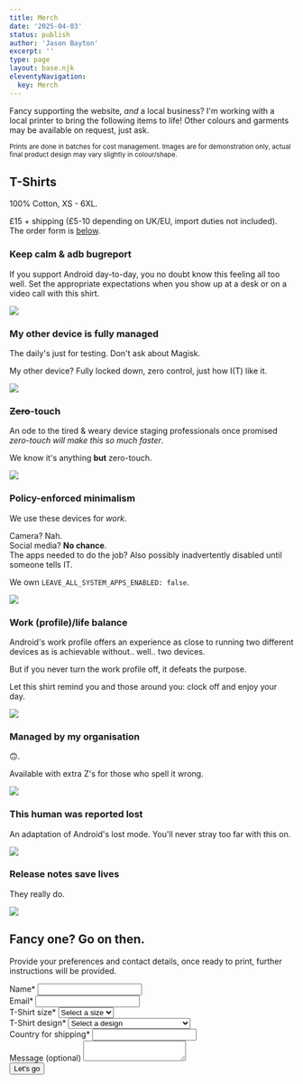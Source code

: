 ```yaml
---
title: Merch
date: '2025-04-03'
status: publish
author: 'Jason Bayton'
excerpt: ''
type: page
layout: base.njk
eleventyNavigation:
  key: Merch
---
```


<style>
  .impactful-layout {
    gap: 80px;

    @media (max-width: 900px) {
      gap: 20px;
    }
  }
</style>

Fancy supporting the website, _and_ a local business? I'm working with a local printer to bring the following items to life! Other colours and garments may be available on request, just ask.

<small>Prints are done in batches for cost management. Images are for demonstration only, actual final product design may vary slightly in colour/shape.</small>

<div class="impactful-layout">
<div class="impactful-hero">
<h2 class="page-subtitle">T-Shirts</h2>
<p>100% Cotton, XS - 6XL.</p>
<span class="text-orange">£15</span> + shipping (£5-10 depending on UK/EU, import duties not included). The order form is <a href="#contact-form">below</a>.
</div>
<p></p>

<div class="product-text">

### Keep calm & adb bugreport

If you support Android day-to-day, you no doubt know this feeling all too well. Set the appropriate expectations when you show up at a desk or on a video call with this shirt.

</div>
<div class="product-image">

[![](https://cdn.bayton.org/uploads/2025/updated_shirt_designs/keep_calm_and_bugreport.png)](https://cdn.bayton.org/uploads/2025/updated_shirt_designs/keep_calm_and_bugreport.png)

</div>

<!--  -->

<div class="product-text">

### My other device is fully managed

The daily's just for testing. Don't ask about Magisk.

My other device? Fully locked down, zero control, just how I(T) like it.

</div>
<div class="product-image">

[![](https://cdn.bayton.org/uploads/2025/updated_shirt_designs/my_other_device_is_fully_managed.png)](https://cdn.bayton.org/uploads/2025/updated_shirt_designs/my_other_device_is_fully_managed.png)

</div>

<!--  -->

<div class="product-text">

### ~~Zero~~-touch

An ode to the tired & weary device staging professionals once promised *zero-touch will make this so much faster*.

We know it's anything **but** zero-touch.

</div>
<div class="product-image">

[![](https://cdn.bayton.org/uploads/2025/updated_shirt_designs/zero_touch.png)](https://cdn.bayton.org/uploads/2025/updated_shirt_designs/zero_touch.png)

</div>

<!--  -->

<div class="product-text">

### Policy-enforced minimalism

We use these devices for _work_. 

Camera? Nah.  
Social media? **No chance**.  
The apps needed to do the job? Also possibly inadvertently disabled until someone tells IT.

We own `LEAVE_ALL_SYSTEM_APPS_ENABLED: false`. 

</div>
<div class="product-image">

[![](https://cdn.bayton.org/uploads/2025/updated_shirt_designs/policy_enforced_minimalism.png)](https://cdn.bayton.org/uploads/2025/updated_shirt_designs/policy_enforced_minimalism.png)

</div>

<!--  -->

<div class="product-text">

### Work (profile)/life balance

Android's work profile offers an experience as close to running two different devices as is achievable without.. well.. two devices. 

But if you never turn the work profile off, it defeats the purpose.

Let this shirt remind you and those around you: clock off and enjoy your day.

</div>
<div class="product-image">

[![](https://cdn.bayton.org/uploads/2025/updated_shirt_designs/wp_clock.png)](https://cdn.bayton.org/uploads/2025/updated_shirt_designs/wp_clock.png)

</div>

<!--  -->

<div class="product-text">

### Managed by my organisation

🙃.

Available with extra Z's for those who spell it wrong.

</div>
<div class="product-image">

[![](https://cdn.bayton.org/uploads/2025/updated_shirt_designs/managed_by_my_organisation.png)](https://cdn.bayton.org/uploads/2025/updated_shirt_designs/managed_by_my_organisation.png)

</div>

<!--  -->

<div class="product-text">

### This human was reported lost

An adaptation of Android's lost mode. You'll never stray too far with this on.

</div>
<div class="product-image">

[![](https://cdn.bayton.org/uploads/2025/updated_shirt_designs/this_human_was_reported_lost.png)](https://cdn.bayton.org/uploads/2025/updated_shirt_designs/this_human_was_reported_lost.png)

</div>

<!--  -->

<div class="product-text">

### Release notes save lives

They really do.

</div>
<div class="product-image">

[![](https://cdn.bayton.org/uploads/2025/updated_shirt_designs/release_notes_save_lives.png)](https://cdn.bayton.org/uploads/2025/updated_shirt_designs/release_notes_save_lives.png)

</div>

<!--  -->

</div>
</div>
<div id="contact-form"></div>
<div class="impactful-layout">
<div class="contact-info">
  <h2 class="page-subtitle">Fancy one? <span class="highlight">Go on then</span>.</h2>
  <p>Provide your preferences and contact details, once ready to print, further instructions will be provided.</p>
</div>
<form name="contact" method="POST" action="https://submit-form.com/UVQaml5dX" class="contact-form">
  <input
    type="hidden"
    name="_redirect"
    value="https://bayton.org/contact/success"
  />
  <div class="form-group">
    <label for="name">Name<span class="orange">*</span></label>
    <input type="text" id="name" name="name" required>
  </div>
  <div class="form-group">
    <label for="email">Email<span class="orange">*</span></label>
    <input type="email" id="email" name="email" required>
  </div>
  <div class="form-group">
    <label for="size">T-Shirt size<span class="orange">*</span></label>
    <select id="size" name="size" required>
      <option value="">Select a size</option>
      <option value="XS">XS</option>
      <option value="S">S</option>
      <option value="M">M</option>
      <option value="L">L</option>
      <option value="XL">XL</option>
      <option value="2XL">2XL</option>
      <option value="3XL">3XL</option>
      <option value="4XL">4XL</option>
      <option value="5XL">5XL</option>
      <option value="6XL">6XL</option>
    </select>
  </div>
  <div class="form-group">
    <label for="design">T-Shirt design<span class="orange">*</span></label>
    <select id="design" name="design" required>
      <option value="">Select a design</option>
      <option value="Keep calm & adb bugreport">Keep calm & adb bugreport</option>
      <option value="My other device is fully managed">My other device is fully managed</option>
      <option value="Zero-touch">Zero-touch</option>
      <option value="Policy-enforced minimalism">Policy-enforced minimalism</option>
      <option value="Work (profile)/life balance">Work (profile)/life balance</option>
      <option value="Managed by my organisation">Managed by my organisation</option>
      <option value="This human was reported lost">This human was reported lost</option>
      <option value="Release notes save lives">Release notes save lives</option>
    </select>
  </div>
  <div class="form-group">
    <label for="country">Country for shipping<span class="orange">*</span></label>
    <input type="text" id="country" name="country" required>
  </div>
  <div class="form-group">
    <label for="message">Message (optional)</label>
    <textarea id="message" name="message"></textarea>
  </div>
  <div class="submit-group">
    <div class="cf-turnstile" data-sitekey="0x4AAAAAABB0CbFwPsQWKHA6"></div>
    <button type="submit" class="cta-btn">Let's go</button>
  </div>
</form>
</div>
